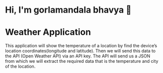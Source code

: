 


# Hi, I'm gorlamandala bhavya 👋

# Weather Application
This application will show the temperature of a location by find the device’s location coordinates(longitude and latitude). Then we will send this data to the API  (Open Weather API) via an API key. The API will send us a JSON from which we will extract the required data that is the temperature and city of the location.













